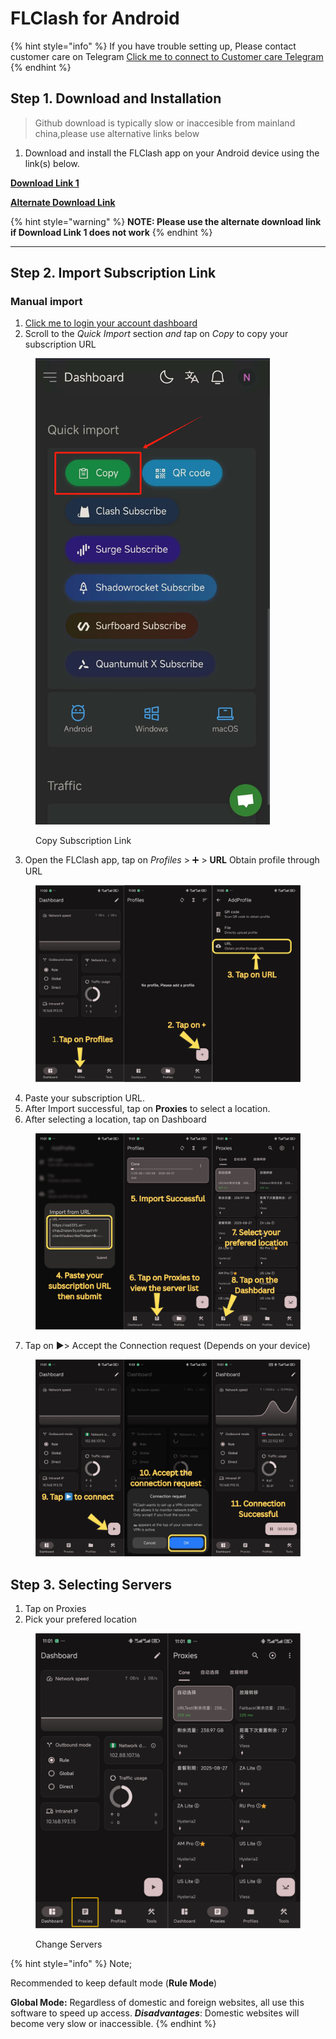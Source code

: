 # FLClash for Android

{% hint style="info" %}
If you have trouble setting up, Please contact customer care on Telegram [Click me to connect to Customer care Telegram](https://t.me/conesupport)
{% endhint %}

## Step 1. Download and Installation

> Github download is typically slow or inaccesible from mainland china,please use alternative links below

1. Download and install the FLClash app on your Android device using the link(s) below.

[**Download Link 1**](https://www.mediafire.com/file/bmrtdu4wv7rwmrq/flclash_0.8.87.apk/file)

[**Alternate Download Link**](https://www.mediafire.com/file/bmrtdu4wv7rwmrq/flclash_0.8.87.apk/file)

{% hint style="warning" %}
**NOTE: Please use the alternate download link if Download Link 1 does not work**
{% endhint %}

***

## Step 2. Import Subscription Link

### Manual import

1. [Click me to login your account dashboard ](https://dash.coneapp.top)
2. Scroll to the _Quick Import_ section _and &#x74;_&#x61;p on _Copy_ to copy your subscription URL

<figure><img src="../.gitbook/assets/Weixin Image_20250113135432.png" alt="" width="375"><figcaption><p>Copy Subscription Link</p></figcaption></figure>

3. Open the FLClash app, tap on _Profiles_  >  ➕  >  **URL** Obtain profile through URL

<figure><img src="../.gitbook/assets/1-3.png" alt="" width="563"><figcaption></figcaption></figure>

4. Paste your subscription URL.
5. After Import successful, tap on **Proxies** to select a location.
6. After selecting a location, tap on Dashboard

<figure><img src="../.gitbook/assets/5-7.png" alt="" width="563"><figcaption></figcaption></figure>

7. Tap on ▶️>  Accept the Connection request (Depends on your device) &#x20;

<figure><img src="../.gitbook/assets/8-10.png" alt="" width="563"><figcaption></figcaption></figure>

## Step 3. Selecting Servers

1. Tap on Proxies
2. Pick your prefered location

<figure><img src="../.gitbook/assets/proxies.png" alt="" width="563"><figcaption><p>Change Servers</p></figcaption></figure>

{% hint style="info" %}
Note;

Recommended to keep default mode (**Rule Mode**)&#x20;

**Global Mode:** Regardless of domestic and foreign websites, all use this software to speed up access. _**Disadvantages**_: Domestic websites will become very slow or inaccessible.
{% endhint %}

